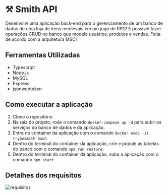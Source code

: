 # ⚒️ Smith API

Desenvolvi uma aplicação back-end para o gerenciamento de um banco de dados de uma loja de itens medievais em um jogo de RPG! É possível fazer operações CRUD no banco que modela usuários, produtos e vendas. Feita de acordo com a arquitetura MSC!

## Ferramentas Utilizadas
* Typescript
* Node.js
* MySQL
* Express
* jsonwebtoken

## Como executar a aplicação
1. Clone o repositório.
2. Na raiz do projeto, rode o comando `docker-compose up -d` para subir os serviços do banco de dados e da aplicação.
3. Entre no container da aplicação com o comando `docker exec -it trybesmith bash`.
4. Dentro do terminal do container da aplicação, crie e popule as tabelas do banco com o comando `npm run restore`.
5. Dentro do terminal do container da aplicação, suba a aplicação com o comando `npm start`

## Detalhes dos requisitos
![requisitos](https://github.com/bermartorano/mslq-ts-smith/assets/110858573/624b88b4-e8d5-4656-b50f-d55ead3f38bb)
